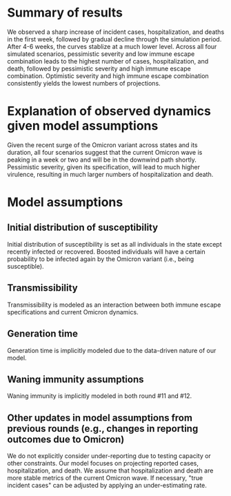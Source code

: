 # Summary of results
We observed a sharp increase of incident cases, hospitalization, and deaths in the first week, followed by gradual decline through the simulation period. After 4-6 weeks, the curves stablize at a much lower level.
Across all four simulated scenarios, pessimistic severity and low immune escape combination leads to the highest number of cases, hospitalization, and death, followed by pessimistic severity and high immune escape combination. Optimistic severity and high immune escape combination consistently yields the lowest numbers of projections.
# Explanation of observed dynamics given model assumptions
Given the recent surge of the Omicron variant across states and its duration, all four scenarios suggest that the current Omicron wave is peaking in a week or two and will be in the downwind path shortly. Pessimistic severity, given its specification, will lead to much higher virulence, resulting in much larger numbers of hospitalization and death. 
# Model assumptions
## Initial distribution of susceptibility
Initial distribution of susceptibility is set as all individuals in the state except recently infected or recovered. Boosted individuals will have a certain probability to be infected again by the Omicron variant (i.e., being susceptible).
## Transmissibility
Transmissibility is modeled as an interaction between both immune escape specifications and current Omicron dynamics. 
## Generation time
Generation time is implicitly modeled due to the data-driven nature of our model.
## Waning immunity assumptions
Waning immunity is implicitly modeled in both round #11 and #12.
## Other updates in model assumptions from previous rounds (e.g., changes in reporting outcomes due to Omicron)
We do not explicitly consider under-reporting due to testing capacity or other constraints. Our model focuses on projecting reported cases, hospitalization, and death. We assume that hospitalization and death are more stable metrics of the current Omicron wave. If necessary, "true incident cases" can be adjusted by applying an under-estimating rate.
